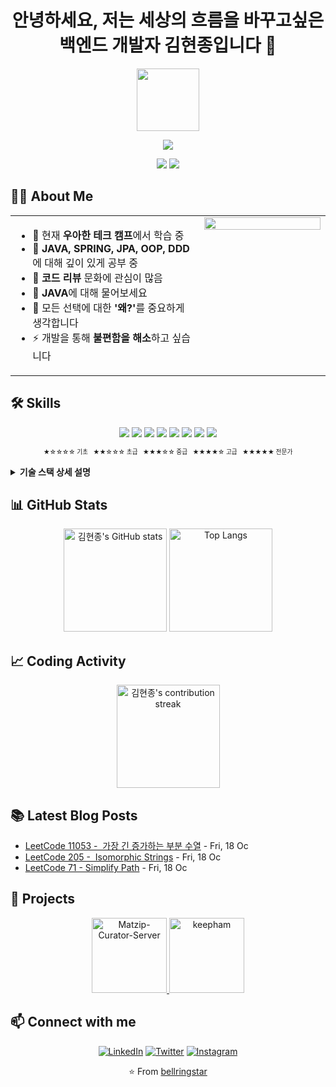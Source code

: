<h1 align="center">안녕하세요, 저는 세상의 흐름을 바꾸고싶은 백엔드 개발자 김현종입니다 👋</h1>

<p align="center">
  <img src="https://media.giphy.com/media/M9gbBd9nbDrOTu1Mqx/giphy.gif" width="100" />
</p>

<p align="center">
  <img src="https://readme-typing-svg.herokuapp.com?lines=백엔드+개발자;새로운+기술에+열정적;불편함을+해소하는+솔루션+개발&center=true&width=380&height=45">
</p>

<p align="center">
  <a href="mailto:starringbell@gmail.com"><img src="https://img.shields.io/badge/Email-starringbell@gmail.com-blue?style=flat-square&logo=gmail"></a>
  <a href="https://github.com/bellringstar"><img src="https://img.shields.io/github/followers/bellringstar?label=follow&style=social"></a>
</p>

## 👨‍💻 About Me

<table width="100%">
  <tr>
    <td valign="top" width="60%">
      <ul>
        <li>🔭 현재 <strong>우아한 테크 캠프</strong>에서 학습 중</li>
        <li>🌱 <strong>JAVA, SPRING, JPA, OOP, DDD</strong>에 대해 깊이 있게 공부 중</li>
        <li>👯 <strong>코드 리뷰</strong> 문화에 관심이 많음</li>
        <li>💬 <strong>JAVA</strong>에 대해 물어보세요</li>
        <li>🤔 모든 선택에 대한 <strong>'왜?'</strong>를 중요하게 생각합니다</li>
        <li>⚡ 개발을 통해 <strong>불편함을 해소</strong>하고 싶습니다</li>
      </ul>
    </td>
    <td valign="top" width="40%">
      <img src="https://media.giphy.com/media/L8K62iTDkzGX6/giphy.gif" width="100%" />
    </td>
  </tr>
</table>

## 🛠️ Skills

<p align="center">
  <img src="https://img.shields.io/badge/Java-★★★☆☆-007396?style=for-the-badge&logo=java&logoColor=white" />
  <img src="https://img.shields.io/badge/Spring-★★★☆☆-6DB33F?style=for-the-badge&logo=spring&logoColor=white" />
  <img src="https://img.shields.io/badge/JPA-★★☆☆☆-59666C?style=for-the-badge&logo=hibernate&logoColor=white" />
  <img src="https://img.shields.io/badge/MySQL-★★★☆☆-4479A1?style=for-the-badge&logo=mysql&logoColor=white" />
  <img src="https://img.shields.io/badge/MongoDB-★★☆☆☆-47A248?style=for-the-badge&logo=mongodb&logoColor=white" />
  <img src="https://img.shields.io/badge/Redis-★★☆☆☆-DC382D?style=for-the-badge&logo=redis&logoColor=white" />
  <img src="https://img.shields.io/badge/Git-★★☆☆☆-F05032?style=for-the-badge&logo=git&logoColor=white" />
  <img src="https://img.shields.io/badge/GitHub-★★☆☆☆-181717?style=for-the-badge&logo=github&logoColor=white" />
</p>

<p align="center"><sub><sup>★☆☆☆☆ 기초 &nbsp; ★★☆☆☆ 초급 &nbsp; ★★★☆☆ 중급 &nbsp; ★★★★☆ 고급 &nbsp; ★★★★★ 전문가</sup></sub></p>

<details>
<summary><b>기술 스택 상세 설명</b></summary>
<br>
<table>
  <tr>
    <th>기술</th>
    <th>설명</th>
  </tr>
  <tr>
    <td><b>Java</b></td>
    <td>OOP 원칙 적용, 멀티스레딩/제네릭스/람다 활용</td>
  </tr>
  <tr>
    <td><b>Spring</b></td>
    <td>Spring Core/MVC/Boot 사용, DI/AOP 적용</td>
  </tr>
  <tr>
    <td><b>JPA</b></td>
    <td>기본 CRUD 구현, 연관 관계 매핑 이해</td>
  </tr>
  <tr>
    <td><b>MySQL</b></td>
    <td>복잡한 쿼리 작성/최적화, 인덱싱 경험</td>
  </tr>
  <tr>
    <td><b>MongoDB</b></td>
    <td>기본 CRUD 및 간단한 집계 쿼리 작성</td>
  </tr>
  <tr>
    <td><b>Redis</b></td>
    <td>캐싱/세션 저장소 활용</td>
  </tr>
  <tr>
    <td><b>Git/GitHub</b></td>
    <td>브랜치 전략 수립, CI/CD 파이프라인 구축</td>
  </tr>
  <tr>
    <td><b>OOP</b></td>
    <td>SOLID 원칙 이해/적용, 디자인 패턴 활용</td>
  </tr>
  <tr>
    <td><b>DDD</b></td>
    <td>도메인 모델링, 부분적 프로젝트 적용</td>
  </tr>
</table>
</details>

## 📊 GitHub Stats

<p align="center">
  <img src="https://github-readme-stats.vercel.app/api?username=bellringstar&show_icons=true&theme=tokyonight" alt="김현종's GitHub stats" height="165">
  <img src="https://github-readme-stats.vercel.app/api/top-langs/?username=bellringstar&layout=compact&theme=tokyonight" alt="Top Langs" height="165">
</p>

## 📈 Coding Activity

<p align="center">
  <img src="https://github-readme-streak-stats.herokuapp.com/?user=bellringstar&theme=tokyonight" alt="김현종's contribution streak" height="165">
</p>

## 📚 Latest Blog Posts

<!-- BLOG-POST-LIST:START -->
- [LeetCode 11053 - &nbsp;가장 긴 증가하는 부분 수열](https://bellringstar.tistory.com/73) - Fri, 18 Oc
- [LeetCode 205 - &nbsp;Isomorphic Strings](https://bellringstar.tistory.com/72) - Fri, 18 Oc
- [LeetCode 71 - Simplify Path](https://bellringstar.tistory.com/71) - Fri, 18 Oc
<!-- BLOG-POST-LIST:END -->

## 🚀 Projects
<p align="center">
<a href="https://github.com/bellringstar/Matzip-Curator-Server">
  <img src="https://github-readme-stats.vercel.app/api/pin/?username=bellringstar&repo=Matzip-Curator-Server&theme=tokyonight" alt="Matzip-Curator-Server" height="120">
</a>
<a href="https://github.com/bellringstar/keepham">
  <img src="https://github-readme-stats.vercel.app/api/pin/?username=bellringstar&repo=keepham&theme=tokyonight" alt="keepham" height="120">
</a>
</p>

## 📫 Connect with me

<p align="center">
<a href="https://linkedin.com/in/YourLinkedInUsername"><img src="https://img.shields.io/badge/-LinkedIn-0e76a8?style=flat-square&logo=Linkedin&logoColor=white" alt="LinkedIn"></a>
<a href="https://twitter.com/YourTwitterUsername"><img src="https://img.shields.io/badge/-Twitter-00acee?style=flat-square&logo=Twitter&logoColor=white" alt="Twitter"></a>
<a href="https://instagram.com/YourInstagramUsername"><img src="https://img.shields.io/badge/-Instagram-e4405f?style=flat-square&logo=Instagram&logoColor=white" alt="Instagram"></a>
</p>

<p align="center">⭐️ From <a href="https://github.com/bellringstar">bellringstar</a></p>
